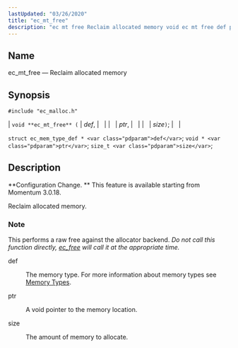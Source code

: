 ```yaml
---
lastUpdated: "03/26/2020"
title: "ec_mt_free"
description: "ec mt free Reclaim allocated memory void ec mt free def ptr size struct ec mem type def def void ptr size t size Configuration Change This feature is available starting from Momentum 3 0 18 Reclaim allocated memory This performs a raw free against the allocator backend Do not..."
---
```


<a name="apis.ec_mt_free"></a> 
## Name

ec_mt_free — Reclaim allocated memory

## Synopsis

`#include "ec_malloc.h"`

| `void **ec_mt_free** (` | <var class="pdparam">def</var>, |   |
|   | <var class="pdparam">ptr</var>, |   |
|   | <var class="pdparam">size</var>`)`; |   |

`struct ec_mem_type_def * <var class="pdparam">def</var>`;
`void * <var class="pdparam">ptr</var>`;
`size_t <var class="pdparam">size</var>`;<a name="idp54961024"></a> 
## Description

**Configuration Change. ** This feature is available starting from Momentum 3.0.18.

Reclaim allocated memory.

### Note

This performs a raw free against the allocator backend. *Do not call this function directly, [ec_free](/momentum/3/3-api/apis-ec-free) will call it at the appropriate time.* 

<dl class="variablelist">

<dt>def</dt>

<dd>

The memory type. For more information about memory types see [Memory Types](/momentum/3/3-api/arch-primary-apis#arch.memory.types).

</dd>

<dt>ptr</dt>

<dd>

A void pointer to the memory location.

</dd>

<dt>size</dt>

<dd>

The amount of memory to allocate.

</dd>

</dl>